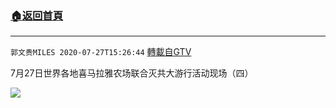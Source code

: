﻿###  [:house:返回首頁](https://github.com/ourhimalayas/txt)
---

`郭文贵MILES 2020-07-27T15:26:44` [轉載自GTV](https://gtv.org/web/#/UserInfo/5e596957357cc612d35a8044)

7月27日世界各地喜马拉雅农场联合灭共大游行活动现场（四）

[![](https://filegroup.gtv.org/cdn-cgi/image/width=600/https://filegroup.gtv.org/group2/default/20200727/15/26/1/3c5d6df48f9d91bc16a052dcb0a78d3c)](https://filegroup.gtv.org/group2/default/20200727/15/26/1/78b21851749540dc5589dbbbe9a8ea8d.MOV)